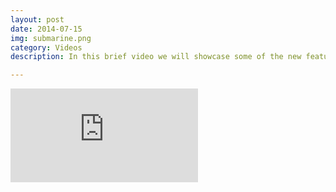 ```yaml
---
layout: post
date: 2014-07-15
img: submarine.png
category: Videos
description: In this brief video we will showcase some of the new features and UI improvements for the completely redesigned version of Refollow.

---
```


<iframe src="http://player.vimeo.com/video/113560649" frameborder="0" webkitallowfullscreen mozallowfullscreen allowfullscreen></iframe>